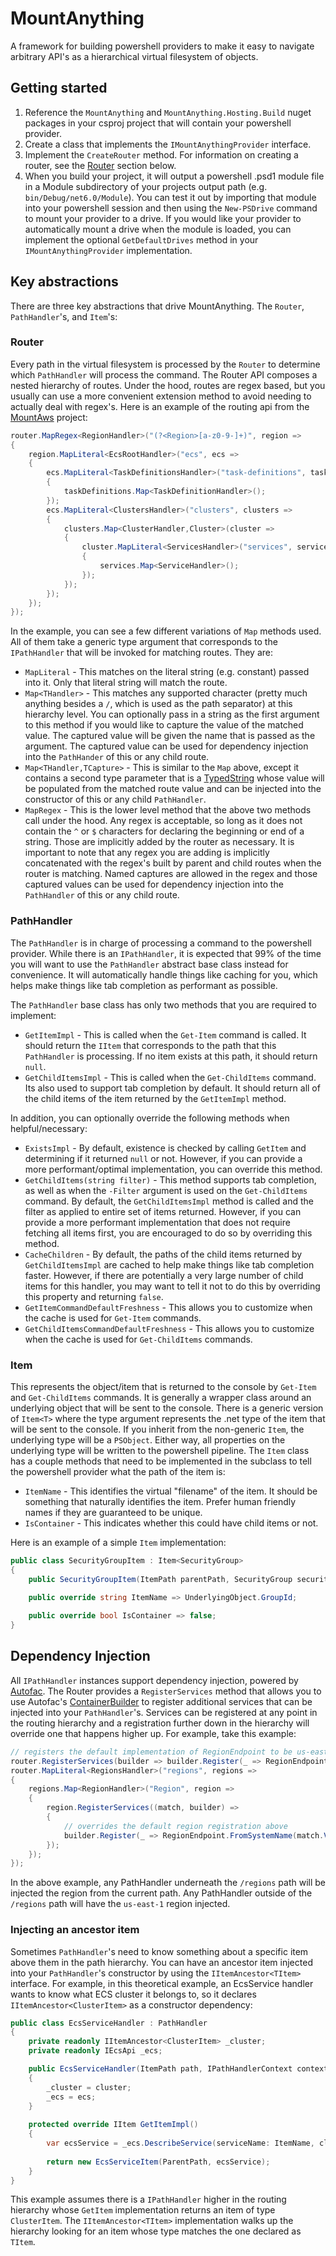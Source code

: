 # MountAnything

A framework for building powershell providers to make it easy to navigate arbitrary API's as a hierarchical virtual filesystem of objects.

## Getting started

1. Reference the `MountAnything` and `MountAnything.Hosting.Build` nuget packages in your csproj project that will contain your powershell provider.
2. Create a class that implements the `IMountAnythingProvider` interface.
3. Implement the `CreateRouter` method. For information on creating a router, see the [Router](#Router) section below.
4. When you build your project, it will output a powershell .psd1 module file in a Module subdirectory of your projects output path (e.g. `bin/Debug/net6.0/Module`). You can test it out by importing that module into your powershell session and then using the `New-PSDrive` command to mount your provider to a drive. If you would like your provider to automatically mount a drive when the module is loaded, you can implement the optional `GetDefaultDrives` method in your `IMountAnythingProvider` implementation.

## Key abstractions

There are three key abstractions that drive MountAnything. The `Router`, `PathHandler`'s, and `Item`'s:

### Router

Every path in the virtual filesystem is processed by the `Router` to determine which `PathHandler` will process the command.
The Router API composes a nested hierarchy of routes. Under the hood, routes are regex based, but you usually can use a more convenient
extension method to avoid needing to actually deal with regex's. Here is an example of the routing api from the [MountAws](https://github.com/andyalm/mount-aws) project:

```c#
router.MapRegex<RegionHandler>("(?<Region>[a-z0-9-]+)", region =>
{
    region.MapLiteral<EcsRootHandler>("ecs", ecs =>
    {
        ecs.MapLiteral<TaskDefinitionsHandler>("task-definitions", taskDefinitions =>
        {
            taskDefinitions.Map<TaskDefinitionHandler>();
        });
        ecs.MapLiteral<ClustersHandler>("clusters", clusters =>
        {
            clusters.Map<ClusterHandler,Cluster>(cluster =>
            {
                cluster.MapLiteral<ServicesHandler>("services", services =>
                {
                    services.Map<ServiceHandler>();
                });
            });
        });
    });
});
```

In the example, you can see a few different variations of `Map` methods used. All of them take a generic type argument that corresponds to the `IPathHandler` that will be invoked for matching routes. They are:

* `MapLiteral` - This matches on the literal string (e.g. constant) passed into it. Only that literal string will match the route.
* `Map<THandler>` - This matches any supported character (pretty much anything besides a `/`, which is used as the path separator) at this hierarchy level. You can optionally pass in a string as the first argument to this method if you would like to capture the value of the matched value. The captured value will be given the name that is passed as the argument. The captured value can be used for dependency injection into the `PathHander` of this or any child route.
* `Map<THandler,TCapture>` - This is similar to the `Map` above, except it contains a second type parameter that is a [TypedString](src/MountAnything/TypedString.cs) whose value will be populated from the matched route value and can be injected into the constructor of this or any child `PathHandler`.
* `MapRegex` - This is the lower level method that the above two methods call under the hood. Any regex is acceptable, so long as it does not contain the `^` or `$` characters for declaring the beginning or end of a string. Those are implicitly added by the router as necessary. It is important to note that any regex you are adding is implicitly concatenated with the regex's built by parent and child routes when the router is matching. Named captures are allowed in the regex and those captured values can  be used for dependency injection into the `PathHandler` of this or any child route.

### PathHandler

The `PathHandler` is in charge of processing a command to the powershell provider.
While there is an `IPathHandler`, it is expected that 99% of the time you will want to use
the `PathHandler` abstract base class instead for convenience. It will automatically handle
things like caching for you, which helps make things like tab completion as performant as possible.

The `PathHandler` base class has only two methods that you are required to implement:

* `GetItemImpl` - This is called when the `Get-Item` command is called. It should return the `IItem` that corresponds to the path that this `PathHandler` is processing. If no item exists at this path, it should return `null`.
* `GetChildItemsImpl` - This is called when the `Get-ChildItems` command. Its also used to support tab completion by default. It should return all of the child items of the item returned by the `GetItemImpl` method.

In addition, you can optionally override the following methods when helpful/necessary:

* `ExistsImpl` - By default, existence is checked by calling `GetItem` and determining if it returned `null` or not. However, if you can provide a more performant/optimal implementation, you can override this method.
* `GetChildItems(string filter)` - This method supports tab completion, as well as when the `-Filter` argument is used on the `Get-ChildItems` command. By default, the `GetChildItemsImpl` method is called and the filter as applied to entire set of items returned. However, if you can provide a more performant implementation that does not require fetching all items first, you are encouraged to do so by overriding this method.
* `CacheChildren` - By default, the paths of the child items returned by `GetChildItemsImpl` are cached to help make things like tab completion faster. However, if there are potentially a very large number of child items for this handler, you may want to tell it not to do this by overriding this property and returning `false`.
* `GetItemCommandDefaultFreshness` - This allows you to customize when the cache is used for `Get-Item` commands.
* `GetChildItemsCommandDefaultFreshness` - This allows you to customize when the cache is used for `Get-ChildItems` commands.

### Item

This represents the object/item that is returned to the console by `Get-Item` and `Get-ChildItems` commands. It is generally a wrapper
class around an underlying object that will be sent to the console. There is a generic version of `Item<T>` where the type
argument represents the .net type of the item that will be sent to the console. If you inherit from the non-generic `Item`, the
underlying type will be a `PSObject`. Either way, all properties on the underlying type will be written to the powershell pipeline. The
`Item` class has a couple methods that need to be implemented in the subclass to tell the powershell provider what the path of the item is:

* `ItemName` - This identifies the virtual "filename" of the item. It should be something that naturally identifies the item. Prefer human friendly names if they are guaranteed to be unique.
* `IsContainer` - This indicates whether this could have child items or not.

Here is an example of a simple `Item` implementation:

```c#
public class SecurityGroupItem : Item<SecurityGroup>
{
    public SecurityGroupItem(ItemPath parentPath, SecurityGroup securityGroup) : base(parentPath, securityGroup) {}

    public override string ItemName => UnderlyingObject.GroupId;
    
    public override bool IsContainer => false;
}
```

## Dependency Injection

All `IPathHandler` instances support dependency injection, powered by [Autofac](https://autofac.readthedocs.io/).
The Router provides a `RegisterServices` method that allows you to use Autofac's [ContainerBuilder](https://autofac.readthedocs.io/en/latest/register/registration.html)
to register additional services that can be injected into your `PathHandler`'s. Services can be registered at any point in the routing
hierarchy and a registration further down in the hierarchy will override one that happens higher up. For example, take this example:

```c#
// registers the default implementation of RegionEndpoint to be us-east-1
router.RegisterServices(builder => builder.Register(_ => RegionEndpoint.UsEast1));
router.MapLiteral<RegionsHandler>("regions", regions =>
{
    regions.Map<RegionHandler>("Region", region =>
    {
        region.RegisterServices((match, builder) =>
        {
            // overrides the default region registration above
            builder.Register(_ => RegionEndpoint.FromSystemName(match.Values["Region"]);
        });
    });
});
```

In the above example, any PathHandler underneath the `/regions` path will be injected the region from the current path. Any PathHandler
outside of the `/regions` path will have the `us-east-1` region injected.

### Injecting an ancestor item

Sometimes `PathHandler`'s need to know something about a specific item above them in the path hierarchy. You can have an ancestor item
injected into your `PathHandler`'s constructor by using the `IItemAncestor<TItem>` interface. For example, in this theoretical example,
an EcsService handler wants to know what ECS cluster it belongs to, so it declares `IItemAncestor<ClusterItem>` as a constructor dependency:

```c#
public class EcsServiceHandler : PathHandler
{
    private readonly IItemAncestor<ClusterItem> _cluster;
    private readonly IEcsApi _ecs;

    public EcsServiceHandler(ItemPath path, IPathHandlerContext context, IItemAncestor<ClusterItem> cluster, IEcsApi ecs) : base(path, context)
    {
        _cluster = cluster;
        _ecs = ecs;
    }
    
    protected override IItem GetItemImpl()
    {
        var ecsService = _ecs.DescribeService(serviceName: ItemName, clusterName: _cluster.Name);
        
        return new EcsServiceItem(ParentPath, ecsService);
    }
}
```

This example assumes there is a `IPathHandler` higher in the routing hierarchy whose `GetItem` implementation returns an item of type `ClusterItem`.
The `IItemAncestor<TItem>` implementation walks up the hierarchy looking for an item whose type matches the one declared as `TItem`.